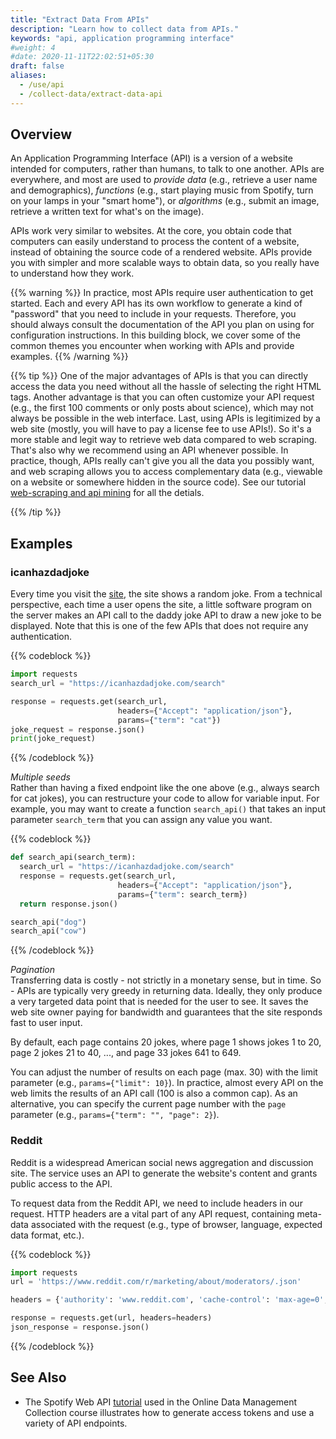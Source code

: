 ```yaml
---
title: "Extract Data From APIs"
description: "Learn how to collect data from APIs."
keywords: "api, application programming interface"
#weight: 4
#date: 2020-11-11T22:02:51+05:30
draft: false
aliases:
  - /use/api
  - /collect-data/extract-data-api
---
```


## Overview
An Application Programming Interface (API) is a version of a website intended for computers, rather than humans, to talk to one another. APIs are everywhere, and most are used to *provide data* (e.g., retrieve a user name and demographics), *functions* (e.g., start playing music from Spotify, turn on your lamps in your "smart home"), or
*algorithms* (e.g., submit an image, retrieve a written text for what's on the image).

APIs work very similar to websites. At the core, you obtain code that computers can easily understand to process the content of a website, instead of obtaining the source code of a rendered website. APIs provide you with simpler and more scalable ways to obtain data, so you really have to understand how they work.

{{% warning %}}
In practice, most APIs require user authentication to get started. Each and every API has its own workflow to generate a kind of "password" that you need to include in your requests. Therefore, you should always consult the documentation of the API you plan on using for configuration instructions. In this building block, we cover some of the common themes you encounter when working with APIs and provide examples.
{{% /warning %}}

{{% tip %}}
One of the major advantages of APIs is that you can directly access the data you need without all the hassle of selecting the right HTML tags. Another advantage is that you can often customize your API request (e.g., the first 100 comments or only posts about science), which may not always be possible in the web interface.
Last, using APIs is legitimized by a web site (mostly, you will have to pay a license fee to use APIs!). So it's a more stable and legit way to retrieve web data compared to web scraping. That's also why we recommend using an API whenever possible.
In practice, though, APIs really can't give you all the data you possibly want, and web scraping allows you to access complementary data (e.g., viewable on a website or somewhere hidden in the source code). See our tutorial [web-scraping and api mining](https://tilburgsciencehub.com/tutorials/code-like-a-pro/web-scraping/web-scraping-tutorial/) for all the detials. 

{{% /tip %}}


## Examples

### icanhazdadjoke
Every time you visit the [site](https://icanhazdadjoke.com), the site shows a random joke. From a technical perspective, each time a user opens the site, a little software program on the server makes an API call to the daddy joke API to draw a new joke to be displayed. Note that this is one of the few APIs that does not require any authentication.

{{% codeblock %}}
```Python
import requests
search_url = "https://icanhazdadjoke.com/search"

response = requests.get(search_url,
                        headers={"Accept": "application/json"},
                        params={"term": "cat"})
joke_request = response.json()
print(joke_request)
```
{{% /codeblock %}}

*Multiple seeds*  
Rather than having a fixed endpoint like the one above (e.g., always search for cat jokes), you can restructure your code to allow for variable input. For example, you may want to create a function `search_api()` that takes an input parameter `search_term` that you can assign any value you want.

{{% codeblock %}}
```Python
def search_api(search_term):
  search_url = "https://icanhazdadjoke.com/search"
  response = requests.get(search_url,
                        headers={"Accept": "application/json"},
                        params={"term": search_term})
  return response.json()

search_api("dog")
search_api("cow")
```
{{% /codeblock %}}

*Pagination*  
Transferring data is costly - not strictly in a monetary sense, but in time. So - APIs are typically very greedy in returning data. Ideally, they only produce a very targeted data point that is needed for the user to see. It saves the web site owner paying for bandwidth and guarantees that the site responds fast to user input.

By default, each page contains 20 jokes, where page 1 shows jokes 1 to 20, page 2 jokes 21 to 40, ..., and page 33 jokes 641 to 649.

You can adjust the number of results on each page (max. 30) with the limit parameter (e.g., `params={"limit": 10}`). In practice, almost every API on the web limits the results of an API call (100 is also a common cap). As an alternative, you can specify the current page number with the `page` parameter (e.g., `params={"term": "", "page": 2}`).




### Reddit
Reddit is a widespread American social news aggregation and discussion site. The service uses an API to generate the website's content and grants public access to the API.

To request data from the Reddit API, we need to include headers in our request. HTTP headers are a vital part of any API request, containing meta-data associated with the request (e.g., type of browser, language, expected data format, etc.).


{{% codeblock %}}

```python
import requests
url = 'https://www.reddit.com/r/marketing/about/moderators/.json'

headers = {'authority': 'www.reddit.com', 'cache-control': 'max-age=0', 'upgrade-insecure-requests': '1', 'user-agent': 'Mozilla/5.0 (Macintosh; Intel Mac OS X 10_15_7) AppleWebKit/537.36 (KHTML, like Gecko) Chrome/87.0.4280.88 Safari/537.36'}

response = requests.get(url, headers=headers)
json_response = response.json()
```
{{% /codeblock %}}


## See Also

* The Spotify Web API [tutorial](https://github.com/hannesdatta/course-odcm/blob/master/content/docs/tutorials/apisadvanced/api-advanced.ipynb) used in the Online Data Management Collection course illustrates how to generate access tokens and use a variety of API endpoints.
